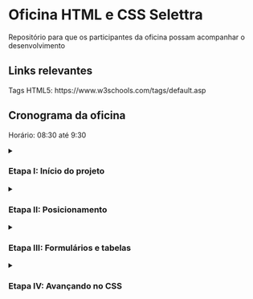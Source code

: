 <h1>Oficina HTML e CSS Selettra</h1>
Repositório para que os participantes da oficina possam acompanhar o desenvolvimento

<h2>Links relevantes</h2>
<p>Tags HTML5: https://www.w3schools.com/tags/default.asp</p>

<h2>Cronograma da oficina</h2>
<p>Horário: 08:30 até 9:30

<details><summary><h3>Etapa I: Início do projeto</h3></summary>
  <h4>Parte I</h4>
  <h4>Quarta-feira dia 13/07/2022</h4>
  <p>Conteúdo: </p>
  <p>- Marcação do primeiro texto;</p>
  <p>- Separando conteúdos e informações;</p>
  <p>- Trabalhando com CSS;</p>
  
  <h4>Parte II</h4>
  <h4>Sexta-feira dia 15/07/2022</h4>
  <p>Conteúdo: </p>
  <p>- Estilizando imagens;</p>
  <p>- Listas e divisões de conteúdo;</p>
  <p>- Finalizando a página.</p> 
</details>

<details><summary><h3><h3>Etapa II: Posicionamento</h3></h3></summary>
  <h4>Parte I</h4>
  <h4>Quarta-feira dia 20/07/2022</h4>
  <p>Conteúdo:</p>
  <p>- Estrutura da página HTML;</p>
  <p>- Navegação entre outras páginas;</p>
  <p>- reset.css e posicionamento pelo CSS;</p>

  <h4>Parte II</h4>
  <h4>Sexta-feira dia 22/07/2022</h4>
  <p>Conteúdo: </p>
  <p>- diferença entre inline e block;</p>
  <p>- bordas e pseudo-classes. </p>
</details>

<details><summary><h3>Etapa III: Formulários e tabelas</h3></summary>
  <h4>Parte I</h4>
  <h4>Quarta-feira dia 27/07/2022</h4>
  <p>Conteúdo:</p>
  <p>- Formulários;</p>
  <p>- Tabelas;</p>

  <h4>Parte II</h4>
  <h4>Sexta-feira dia 29/07/2022</h4>
  <p>Conteúdo: </p>
  <p>- Hierarquia;</p>
  <p>- Transformações e transições. </p>
</details>

<details><summary><h3>Etapa IV: Avançando no CSS</h3></summary>
  <h4>Parte I</h4>
  <h4>Quarta-feira dia 03/08/2022</h4>
  <p>- Adaptação da página inicial;</p>
  <p>- Importação de conteúdos externos ao HTML (fontes, vídeos e mapas);</p>

  <h4>Parte II</h4>
  <h4>Sexta-feira dia 05/08/2022</h4>
  <p>Conteúdo: </p>
  <p>- Pseudo-classes e pseudo-elementos;</p>
  <p>- Seletores avançados;</p>
  <p>- Opacidade e sombra;</p>
</details>
